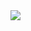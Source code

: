 <img src="https://capsule-render.vercel.app/api?type=waving&color=auto&height=200&section=header&text=WoogLim GitHub&fontSize=90" />
